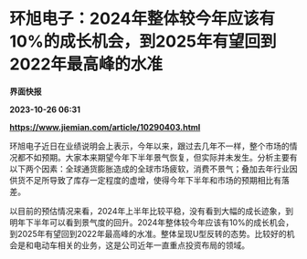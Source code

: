 # 环旭电子：2024年整体较今年应该有10%的成长机会，到2025年有望回到2022年最高峰的水准
**界面快报**

**2023-10-26 06:31**

**https://www.jiemian.com/article/10290403.html**

环旭电子近日在业绩说明会上表示，今年以来，跟过去几年不一样，整个市场的情况都不如预期。大家本来期望今年下半年景气恢复，但实际并未发生。分析主要有以下两个因素：全球通货膨胀造成的全球市场疲软，消费不景气；叠加去年行业因供货不足所导致了库存一定程度的虚增，使得今年下半年和市场的预期相比有落差。

以目前的预估情况来看，2024年上半年比较平稳，没有看到大幅的成长迹象，到明年下半年可以看到景气度的回升。2024年整体较今年应该有10%的成长机会，到2025年有望回到2022年最高峰的水准。整体呈现U型反转的态势。比较好的机会是和电动车相关的业务，这是公司近年一直重点投资布局的领域。